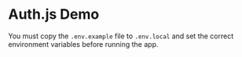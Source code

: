 # Auth.js Demo

You must copy the `.env.example` file to `.env.local` and set the correct
environment variables before running the app.

